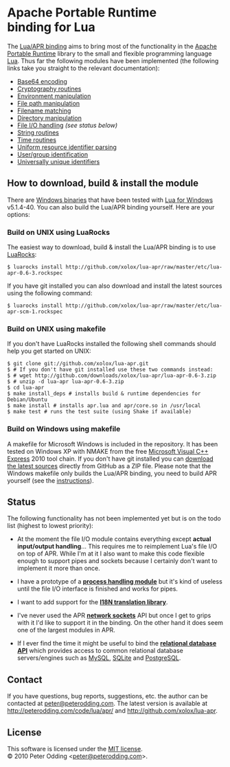 # Apache Portable Runtime <br> binding for Lua

The [Lua/APR binding](http://peterodding.com/code/lua/apr/) aims to bring most of the functionality in the [Apache Portable Runtime](http://en.wikipedia.org/wiki/Apache_Portable_Runtime) library to the small and flexible programming language [Lua](http://en.wikipedia.org/wiki/Lua_%28programming_language%29). Thus far the following modules have been implemented (the following links take you straight to the relevant documentation):

 * [Base64 encoding](http://peterodding.com/code/lua/apr/docs.html#base64_encoding)
 * [Cryptography routines](http://peterodding.com/code/lua/apr/docs.html#cryptography_routines)
 * [Environment manipulation](http://peterodding.com/code/lua/apr/docs.html#environment_manipulation)
 * [File path manipulation](http://peterodding.com/code/lua/apr/docs.html#file_path_manipulation)
 * [Filename matching](http://peterodding.com/code/lua/apr/docs.html#filename_matching)
 * [Directory manipulation](http://peterodding.com/code/lua/apr/docs.html#directory_manipulation)
 * [File I/O handling](http://peterodding.com/code/lua/apr/docs.html#file_i_o_handling) *(see status below)*
 * [String routines](http://peterodding.com/code/lua/apr/docs.html#string_routines)
 * [Time routines](http://peterodding.com/code/lua/apr/docs.html#time_routines)
 * [Uniform resource identifier parsing](http://peterodding.com/code/lua/apr/docs.html#uniform_resource_identifier_parsing)
 * [User/group identification](http://peterodding.com/code/lua/apr/docs.html#user_group_identification)
 * [Universally unique identifiers](http://peterodding.com/code/lua/apr/docs.html#universally_unique_identifiers)

## How to download, build & install the module

There are [Windows binaries](http://github.com/downloads/xolox/lua-apr/lua-apr-0.6-1-win32.zip) that have been tested with [Lua for Windows](http://code.google.com/p/luaforwindows/) v5.1.4-40. You can also build the Lua/APR binding yourself. Here are your options:

### Build on UNIX using LuaRocks

The easiest way to download, build & install the Lua/APR binding is to use [LuaRocks](http://luarocks.org/):

    $ luarocks install http://github.com/xolox/lua-apr/raw/master/etc/lua-apr-0.6-3.rockspec

If you have git installed you can also download and install the latest sources using the following command:

    $ luarocks install http://github.com/xolox/lua-apr/raw/master/etc/lua-apr-scm-1.rockspec

### Build on UNIX using makefile

If you don't have LuaRocks installed the following shell commands should help you get started on UNIX:

    $ git clone git://github.com/xolox/lua-apr.git
    $ # If you don't have git installed use these two commands instead:
    $ # wget http://github.com/downloads/xolox/lua-apr/lua-apr-0.6-3.zip
    $ # unzip -d lua-apr lua-apr-0.6-3.zip
    $ cd lua-apr
    $ make install_deps # installs build & runtime dependencies for Debian/Ubuntu
    $ make install # installs apr.lua and apr/core.so in /usr/local
    $ make test # runs the test suite (using Shake if available)

### Build on Windows using makefile

A makefile for Microsoft Windows is included in the repository. It has been tested on Windows XP with NMAKE from the free [Microsoft Visual C++ Express](http://www.microsoft.com/express/Downloads/#2010-Visual-CPP) 2010 tool chain. If you don't have git installed you can [download the latest sources](http://github.com/xolox/lua-apr/zipball/master) directly from GitHub as a ZIP file. Please note that the Windows makefile only builds the Lua/APR binding, you need to build APR yourself (see the [instructions](http://apr.apache.org/compiling_win32.html)).

## Status

The following functionality has not been implemented yet but is on the todo list (highest to lowest priority):

 * At the moment the file I/O module contains everything except **actual input/output handling**... This requires me to reimplement Lua's file I/O on top of APR. While I'm at it I also want to make this code flexible enough to support pipes and sockets because I certainly don't want to implement it more than once.

 * I have a prototype of a [**process handling module**](http://apr.apache.org/docs/apr/trunk/group__apr__thread__proc.html) but it's kind of useless until the file I/O interface is finished and works for pipes.

 * I want to add support for the [**I18N translation library**](http://apr.apache.org/docs/apr/trunk/group___a_p_r___x_l_a_t_e.html).

 * I've never used the APR [**network sockets**](http://apr.apache.org/docs/apr/trunk/group__apr__network__io.html) API but once I get to grips with it I'd like to support it in the binding. On the other hand it does seem one of the largest modules in APR.

 * If I ever find the time it might be useful to bind the [**relational database API**](http://apr.apache.org/docs/apr-util/trunk/group___a_p_r___util___d_b_d.html) which provides access to common relational database servers/engines such as [MySQL](http://en.wikipedia.org/wiki/MySQL), [SQLite](http://en.wikipedia.org/wiki/SQLite) and [PostgreSQL](http://en.wikipedia.org/wiki/PostgreSQL).

## Contact

If you have questions, bug reports, suggestions, etc. the author can be contacted at <peter@peterodding.com>. The latest version is available at <http://peterodding.com/code/lua/apr/> and <http://github.com/xolox/lua-apr>.

## License

This software is licensed under the [MIT license](http://en.wikipedia.org/wiki/MIT_License).  
© 2010 Peter Odding &lt;<peter@peterodding.com>&gt;.
